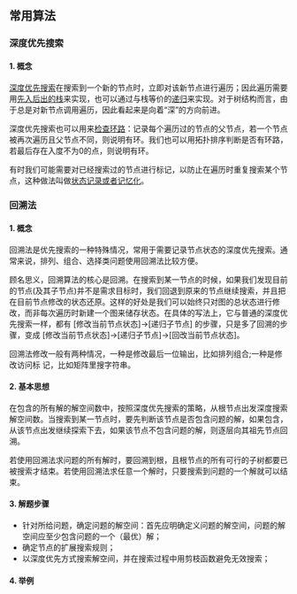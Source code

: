 ## 常用算法

### 深度优先搜索

#### 1. 概念

​     <u>深度优先搜索</u>在搜索到一个新的节点时，立即对该新节点进行遍历；因此遍历需要用<u>先入后出的栈</u>来实现，也可以通过与栈等价的<u>递归</u>来实现。对于树结构而言，由于总是对新节点调用遍历，因此看起来是向着“深”的方向前进。

​    深度优先搜索也可以用来<u>检查环路</u>：记录每个遍历过的节点的父节点，若一个节点被再次遍历且父节点不同，则说明有环。我们也可以用拓扑排序判断是否有环路，若最后存在入度不为0的点，则说明有环。

   有时我们可能需要对已经搜索过的节点进行标记，以防止在遍历时重复搜索某个节点，这种做法叫做<u>状态记录或者记忆化</u>。

### 回溯法

#### 1. 概念

​	回溯法是优先搜索的一种特殊情况，常用于需要记录节点状态的深度优先搜索。通常来说，排列、组合、选择类问题使用回溯法比较方便。

​    顾名思义，回溯算法的核心是回溯。在搜索到某一节点的时候，如果我们发现目前的节点(及其子节点)并不是需求目标时，我们回退到原来的节点继续搜索，并且把在目前节点修改的状态还原。这样的好处是我们可以始终只对图的总状态进行修改，而非每次遍历时新建一个图来储存状态。在具体的写法上，它与普通的深度优先搜索一样，都有 [修改当前节点状态]→[递归子节点] 的步骤，只是多了回溯的步骤，变成 [修改当前节点状态]→[递归子节点]→[回改当前节点状态]。

​      回溯法修改一般有两种情况，一种是修改最后一位输出，比如排列组合;一种是修改访问标 记，比如矩阵里搜字符串。

#### 2. 基本思想

   在包含的所有解的解空间数中，按照深度优先搜索的策略，从根节点出发深度搜索解空间数。当搜索到某一节点时，要先判断该节点是否包含问题的解，如果包含，从该节点出发继续探索下去，如果该节点不包含问题的解，则逐层向其祖先节点回溯。

​    若使用回溯法求问题的所有解时，要回溯到根，且根节点的所有可行的子树都要已被搜索才结束。若使用回溯法求任意一个解时，只要搜索到问题的一个解就可以结束。

#### 3. 解题步骤

* 针对所给问题，确定问题的解空间：首先应明确定义问题的解空间，问题的解空间应至少包含问题的一个（最优）解；
* 确定节点的扩展搜索规则；
* 以深度优先方式搜索解空间，并在搜索过程中用剪枝函数避免无效搜索；

#### 4. 举例





